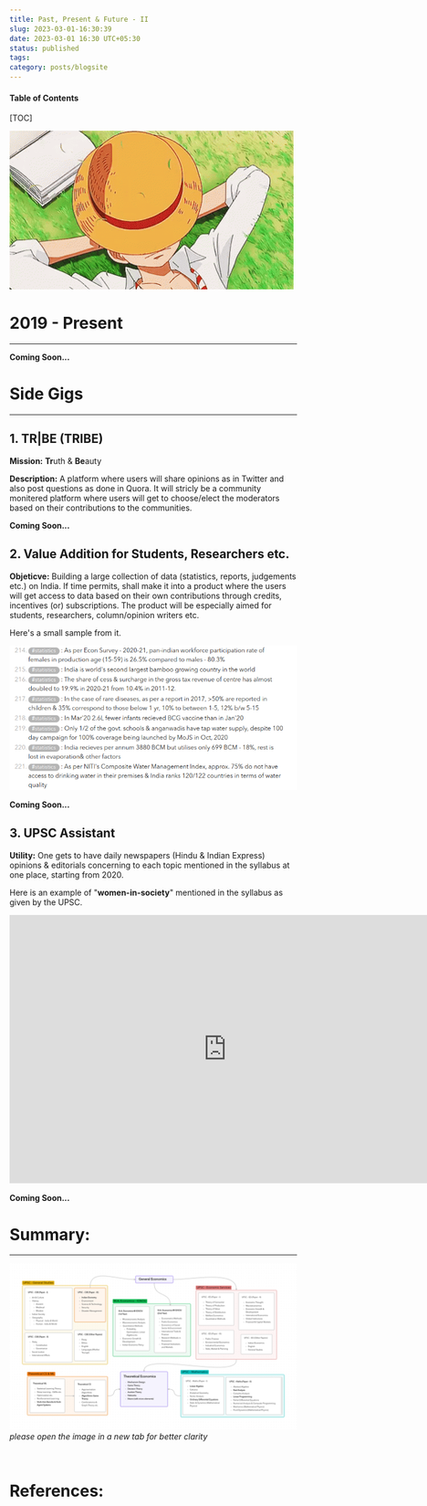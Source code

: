 ```yaml
---
title: Past, Present & Future - II
slug: 2023-03-01-16:30:39
date: 2023-03-01 16:30 UTC+05:30
status: published
tags: 
category: posts/blogsite
---
```


<h4>Table of Contents</h4>
[TOC]


![](/images/tenor.gif)

# 2019 - Present 
---
**Coming Soon...**


# Side Gigs
---

## 1. TR|BE (TRIBE)

**Mission:** **Tr**uth & **Be**auty

**Description:** A platform where users will share opinions as in Twitter and also post questions as done in Quora. It will stricly be a community monitered platform where users will get to choose/elect the moderators based on their contributions to the communities. 

**Coming Soon...**


## 2. Value Addition for Students, Researchers etc.

**Objeticve:** Building a large collection of data (statistics, reports, judgements etc.) on India. 
If time permits, shall make it into a product where the users will get access to data based on their own contributions through credits, incentives (or) subscriptions. The product will be especially aimed for students, researchers, column/opinion writers etc.

Here's a small sample from it.

![](/images/UPSC-CA%20Statistics.png)


**Coming Soon...**

## 3. UPSC Assistant

**Utility:** One gets to have daily newspapers (Hindu & Indian Express) opinions & editorials concerning to each topic mentioned in the syllabus at one place, starting from 2020. 

Here is an example of "**women-in-society**" mentioned in the syllabus as given by the UPSC.

<iframe width="760" height="470" src="https://www.inoreader.com/stream/user/1004571846/tag/women-in-society/view/html?cs=m" frameborder="0" tabindex="-1"></iframe>

**Coming Soon...**


# Summary:
---

<p>
<img src="/images/2019%20-%20Present.png"></img>
<em>please open the image in a new tab for better clarity</em>
</p><br>


# References: